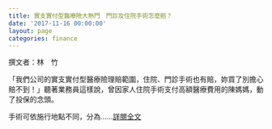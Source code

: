 ```yaml
---
title: 實支實付型醫療險大熱門　門診及住院手術怎麼賠？
date: '2017-11-16 00:00:00'
layout: page
categories: finance
---
```


撰文者：林　竹

「我們公司的實支實付型醫療險理賠範圍，住院、門診手術也有賠，妳買了別擔心賠不到！」聽著業務員這樣說，曾因家人住院手術支付高額醫療費用的陳媽媽，動了投保的念頭。

手術可依施行地點不同，分為......[詳閱全文](http://smart.businessweekly.com.tw/Reading/IndepArticle.aspx?ID=33959)